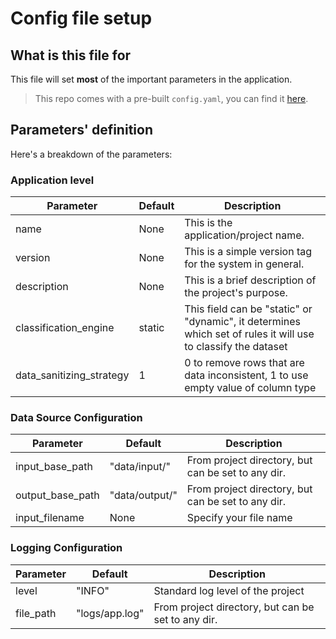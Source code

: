 # Config file setup

## What is this file for

This file will set **most** of the important parameters in the application.

> This repo comes with a pre-built `config.yaml`,
> you can find it [here](../config.yaml).

## Parameters' definition

Here's a breakdown of the parameters:

### Application level

| Parameter                | Default | Description                                                                                                   |
|--------------------------|---------|---------------------------------------------------------------------------------------------------------------|
| name                     | None    | This is the application/project name.                                                                         |
| version                  | None    | This is a simple version tag for the system in general.                                                       |
| description              | None    | This is a brief description of the project's purpose.                                                         |
| classification_engine    | static  | This field can be "static" or "dynamic", it determines which set of rules it will use to classify the dataset |
| data_sanitizing_strategy | 1       | 0 to remove rows that are data inconsistent, 1 to use empty value of column type                              |

### Data Source Configuration

| Parameter        | Default        | Description                                        |
|------------------|----------------|----------------------------------------------------|
| input_base_path  | "data/input/"  | From project directory, but can be set to any dir. |
| output_base_path | "data/output/" | From project directory, but can be set to any dir. |
| input_filename   | None           | Specify your file name                             |

### Logging Configuration

| Parameter | Default        | Description                                        |
|-----------|----------------|----------------------------------------------------|
| level     | "INFO"         | Standard log level of the project                  |
| file_path | "logs/app.log" | From project directory, but can be set to any dir. |

